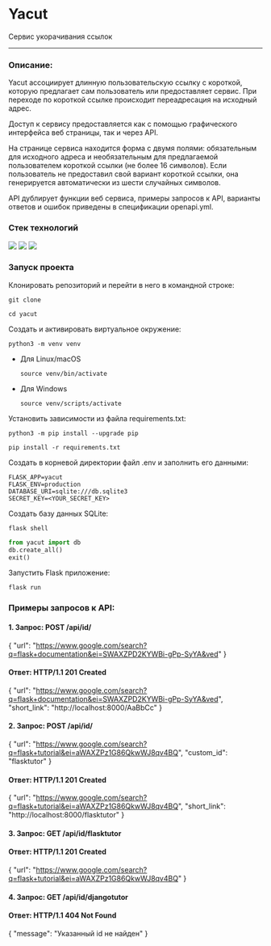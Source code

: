 # Yacut

Сервис укорачивания ссылок

____

### Описание:

Yacut ассоциирует длинную пользовательскую ссылку с короткой, которую предлагает сам пользователь или предоставляет сервис.
При переходе по короткой ссылке происходит переадресация на исходный адрес.

Доступ к сервису предоставляется как с помощью графического интерфейса веб страницы, так и через API.

На странице сервиса находится форма с двумя полями: обязательным для исходного адреса и необязательным для предлагаемой пользователем короткой ссылки (не более 16 символов). Если пользователь не предоставил свой вариант короткой ссылки, она генерируется автоматически из шести случайных символов.

API дублирует функции веб сервиса, примеры запросов к API, варианты ответов и ошибок приведены в спецификации openapi.yml.

### Стек технологий 

![](https://img.shields.io/badge/Python-3.10-black?style=flat&logo=python) 
![](https://img.shields.io/badge/Flask-2.0.2-black?style=flat&logo=flask)
![](https://img.shields.io/badge/SQLAlchemy-1.4.29-black?style=flat)

### Запуск проекта

Клонировать репозиторий и перейти в него в командной строке:

```
git clone 
```

```
cd yacut
```

Cоздать и активировать виртуальное окружение:

```
python3 -m venv venv
```

* Для Linux/macOS

    ```
    source venv/bin/activate
    ```

* Для Windows

    ```
    source venv/scripts/activate
    ```

Установить зависимости из файла requirements.txt:

```
python3 -m pip install --upgrade pip
```

```
pip install -r requirements.txt
```

Создать в корневой директории файл .env и заполнить его данными:

```
FLASK_APP=yacut
FLASK_ENV=production
DATABASE_URI=sqlite:///db.sqlite3
SECRET_KEY=<YOUR_SECRET_KEY>
```

Создать базу данных SQLite:

```
flask shell
```

```python
from yacut import db
db.create_all()
exit()
```

Запустить Flask приложение:

```
flask run
```
### Примеры запросов к API:

#### 1. Запрос: POST /api/id/

{
  "url": "https://www.google.com/search?q=flask+documentation&ei=SWAXZPD2KYWBi-gPp-SyYA&ved"
}

#### Ответ: HTTP/1.1 201 Created

{
   "url": "https://www.google.com/search?q=flask+documentation&ei=SWAXZPD2KYWBi-gPp-SyYA&ved",
   "short_link": "http://localhost:8000/AaBbCc"
}

#### 2. Запрос: POST /api/id/

{
  "url": "https://www.google.com/search?q=flask+tutorial&ei=aWAXZPz1G86QkwWJ8qv4BQ",
  "custom_id": "flasktutor"
}

#### Ответ: HTTP/1.1 201 Created

{
   "url": "https://www.google.com/search?q=flask+tutorial&ei=aWAXZPz1G86QkwWJ8qv4BQ",
   "short_link": "http://localhost:8000/flasktutor"
}

#### 3. Запрос: GET /api/id/flasktutor

#### Ответ: HTTP/1.1 201 Created

{
   "url": "https://www.google.com/search?q=flask+tutorial&ei=aWAXZPz1G86QkwWJ8qv4BQ"
}

#### 4. Запрос: GET /api/id/djangotutor

#### Ответ: HTTP/1.1 404 Not Found

{
   "message": "Указанный id не найден"
}
